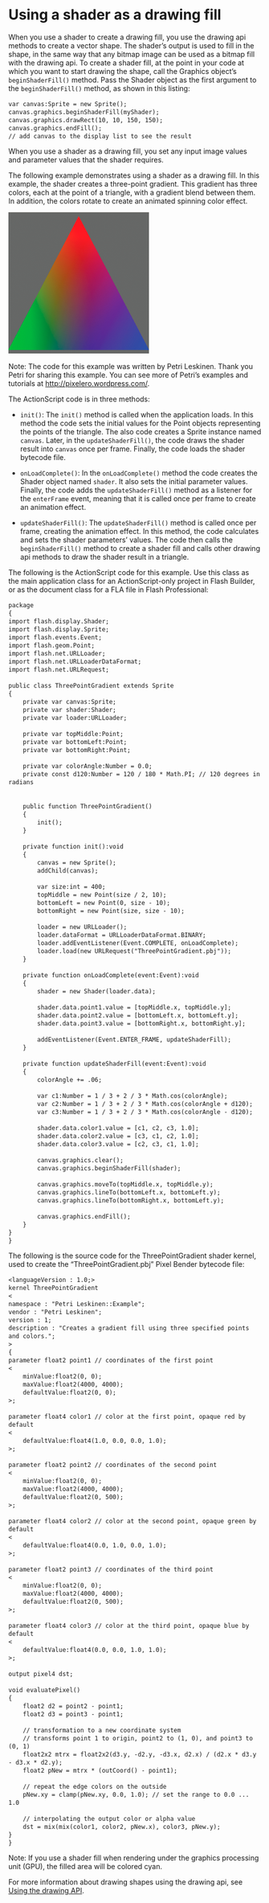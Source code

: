 # Using a shader as a drawing fill

<div>

When you use a shader to create a drawing fill, you use the drawing api methods
to create a vector shape. The shader’s output is used to fill in the shape, in
the same way that any bitmap image can be used as a bitmap fill with the drawing
api. To create a shader fill, at the point in your code at which you want to
start drawing the shape, call the Graphics object’s `beginShaderFill()` method.
Pass the Shader object as the first argument to the `beginShaderFill()` method,
as shown in this listing:

    var canvas:Sprite = new Sprite();
    canvas.graphics.beginShaderFill(myShader);
    canvas.graphics.drawRect(10, 10, 150, 150);
    canvas.graphics.endFill();
    // add canvas to the display list to see the result

When you use a shader as a drawing fill, you set any input image values and
parameter values that the shader requires.

The following example demonstrates using a shader as a drawing fill. In this
example, the shader creates a three-point gradient. This gradient has three
colors, each at the point of a triangle, with a gradient blend between them. In
addition, the colors rotate to create an animated spinning color effect.

<div xmlns:fn="http://www.w3.org/2005/xpath-functions"
xmlns:fo="http://www.w3.org/1999/XSL/Format"
xmlns:xs="http://www.w3.org/2001/XMLSchema">

![](../../img/sb_drawing_fill_three_point_gradient.png)

</div>

<div>

Note: The code for this example was written by Petri Leskinen. Thank you Petri
for sharing this example. You can see more of Petri’s examples and tutorials at
<a href="http://pixelero.wordpress.com/"
target="_self">http://pixelero.wordpress.com/</a>.

</div>

The ActionScript code is in three methods:

- `init()`: The `init()` method is called when the application loads. In this
  method the code sets the initial values for the Point objects representing the
  points of the triangle. The also code creates a Sprite instance named
  `canvas`. Later, in the `updateShaderFill()`, the code draws the shader result
  into `canvas` once per frame. Finally, the code loads the shader bytecode
  file.

- `onLoadComplete()`: In the `onLoadComplete()` method the code creates the
  Shader object named `shader`. It also sets the initial parameter values.
  Finally, the code adds the `updateShaderFill()` method as a listener for the
  `enterFrame` event, meaning that it is called once per frame to create an
  animation effect.

- `updateShaderFill()`: The `updateShaderFill()` method is called once per
  frame, creating the animation effect. In this method, the code calculates and
  sets the shader parameters’ values. The code then calls the
  `beginShaderFill()` method to create a shader fill and calls other drawing api
  methods to draw the shader result in a triangle.

The following is the ActionScript code for this example. Use this class as the
main application class for an ActionScript-only project in Flash Builder, or as
the document class for a FLA file in Flash Professional:

    package
    {
    import flash.display.Shader;
    import flash.display.Sprite;
    import flash.events.Event;
    import flash.geom.Point;
    import flash.net.URLLoader;
    import flash.net.URLLoaderDataFormat;
    import flash.net.URLRequest;

    public class ThreePointGradient extends Sprite
    {
        private var canvas:Sprite;
        private var shader:Shader;
        private var loader:URLLoader;

        private var topMiddle:Point;
        private var bottomLeft:Point;
        private var bottomRight:Point;

        private var colorAngle:Number = 0.0;
        private const d120:Number = 120 / 180 * Math.PI; // 120 degrees in radians


        public function ThreePointGradient()
        {
            init();
        }

        private function init():void
        {
            canvas = new Sprite();
            addChild(canvas);

            var size:int = 400;
            topMiddle = new Point(size / 2, 10);
            bottomLeft = new Point(0, size - 10);
            bottomRight = new Point(size, size - 10);

            loader = new URLLoader();
            loader.dataFormat = URLLoaderDataFormat.BINARY;
            loader.addEventListener(Event.COMPLETE, onLoadComplete);
            loader.load(new URLRequest("ThreePointGradient.pbj"));
        }

        private function onLoadComplete(event:Event):void
        {
            shader = new Shader(loader.data);

            shader.data.point1.value = [topMiddle.x, topMiddle.y];
            shader.data.point2.value = [bottomLeft.x, bottomLeft.y];
            shader.data.point3.value = [bottomRight.x, bottomRight.y];

            addEventListener(Event.ENTER_FRAME, updateShaderFill);
        }

        private function updateShaderFill(event:Event):void
        {
            colorAngle += .06;

            var c1:Number = 1 / 3 + 2 / 3 * Math.cos(colorAngle);
            var c2:Number = 1 / 3 + 2 / 3 * Math.cos(colorAngle + d120);
            var c3:Number = 1 / 3 + 2 / 3 * Math.cos(colorAngle - d120);

            shader.data.color1.value = [c1, c2, c3, 1.0];
            shader.data.color2.value = [c3, c1, c2, 1.0];
            shader.data.color3.value = [c2, c3, c1, 1.0];

            canvas.graphics.clear();
            canvas.graphics.beginShaderFill(shader);

            canvas.graphics.moveTo(topMiddle.x, topMiddle.y);
            canvas.graphics.lineTo(bottomLeft.x, bottomLeft.y);
            canvas.graphics.lineTo(bottomRight.x, bottomLeft.y);

            canvas.graphics.endFill();
        }
    }
    }

The following is the source code for the ThreePointGradient shader kernel, used
to create the “ThreePointGradient.pbj” Pixel Bender bytecode file:

    <languageVersion : 1.0;>
    kernel ThreePointGradient
    <
    namespace : "Petri Leskinen::Example";
    vendor : "Petri Leskinen";
    version : 1;
    description : "Creates a gradient fill using three specified points and colors.";
    >
    {
    parameter float2 point1 // coordinates of the first point
    <
        minValue:float2(0, 0);
        maxValue:float2(4000, 4000);
        defaultValue:float2(0, 0);
    >;

    parameter float4 color1 // color at the first point, opaque red by default
    <
        defaultValue:float4(1.0, 0.0, 0.0, 1.0);
    >;

    parameter float2 point2 // coordinates of the second point
    <
        minValue:float2(0, 0);
        maxValue:float2(4000, 4000);
        defaultValue:float2(0, 500);
    >;

    parameter float4 color2 // color at the second point, opaque green by default
    <
        defaultValue:float4(0.0, 1.0, 0.0, 1.0);
    >;

    parameter float2 point3 // coordinates of the third point
    <
        minValue:float2(0, 0);
        maxValue:float2(4000, 4000);
        defaultValue:float2(0, 500);
    >;

    parameter float4 color3 // color at the third point, opaque blue by default
    <
        defaultValue:float4(0.0, 0.0, 1.0, 1.0);
    >;

    output pixel4 dst;

    void evaluatePixel()
    {
        float2 d2 = point2 - point1;
        float2 d3 = point3 - point1;

        // transformation to a new coordinate system
        // transforms point 1 to origin, point2 to (1, 0), and point3 to (0, 1)
        float2x2 mtrx = float2x2(d3.y, -d2.y, -d3.x, d2.x) / (d2.x * d3.y - d3.x * d2.y);
        float2 pNew = mtrx * (outCoord() - point1);

        // repeat the edge colors on the outside
        pNew.xy = clamp(pNew.xy, 0.0, 1.0); // set the range to 0.0 ... 1.0

        // interpolating the output color or alpha value
        dst = mix(mix(color1, color2, pNew.x), color3, pNew.y);
    }
    }

<div>

Note: If you use a shader fill when rendering under the graphics processing unit
(GPU), the filled area will be colored cyan.

</div>

For more information about drawing shapes using the drawing api, see
[Using the drawing API](../using-the-drawing-api/index.md).

</div>
